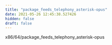 ```yaml
---
title: "package_feeds_telephony_asterisk-opus"
date: 2021-05-26 12:45:38.527426
hidden: false
draft: false
---
```


x86/64/package_feeds_telephony_asterisk-opus

